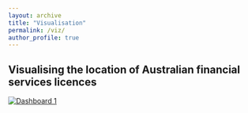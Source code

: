 ```yaml
---
layout: archive
title: "Visualisation"
permalink: /viz/
author_profile: true
---
```

## Visualising the location of Australian financial services licences

<div class='tableauPlaceholder' id='viz1722489082825' style='position: relative; width: 800px; height: 600px;'>
    <noscript>
        <a href='#'><img alt='Dashboard 1 ' src='https://public.tableau.com/static/images/AF/AFSLicences/Dashboard1/1_rss.png' style='border: none' /></a>
    </noscript>
    <object class='tableauViz' style='display:none; width: 800px; height: 600px;'>
        <param name='host_url' value='https%3A%2F%2Fpublic.tableau.com%2F' />
        <param name='embed_code_version' value='3' />
        <param name='site_root' value='' />
        <param name='name' value='AFSLicences&#47;Dashboard1' />
        <param name='tabs' value='no' />
        <param name='toolbar' value='yes' />
        <param name='static_image' value='https:&#47;&#47;public.tableau.com&#47;static&#47;images&#47;AF&#47;AFSLicences&#47;Dashboard1&#47;1.png' />
        <param name='animate_transition' value='yes' />
        <param name='display_static_image' value='yes' />
        <param name='display_spinner' value='yes' />
        <param name='display_overlay' value='yes' />
        <param name='display_count' value='yes' />
        <param name='language' value='en-US' />
        <param name='filter' value='publish=yes' />
    </object>
</div>
<script type='text/javascript'>
    var divElement = document.getElementById('viz1722489082825');
    var vizElement = divElement.getElementsByTagName('object')[0];
    if ( divElement.offsetWidth > 800 ) {
        vizElement.style.width='800px';vizElement.style.height='600px';
    } else if ( divElement.offsetWidth > 500 ) {
        vizElement.style.width='800px';vizElement.style.height='600px';
    } else {
        vizElement.style.width='100%';vizElement.style.height='600px';
    }
    var scriptElement = document.createElement('script');
    scriptElement.src = 'https://public.tableau.com/javascripts/api/viz_v1.js';
    vizElement.parentNode.insertBefore(scriptElement, vizElement);
</script>


